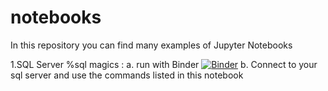 # notebooks
In this repository you can find many examples of Jupyter Notebooks

1.SQL Server %sql magics :
    a. run with Binder [![Binder](https://mybinder.org/badge_logo.svg)](https://mybinder.org/v2/gh/mariasql/notebooks.git/master?filepath=sqlserver_sql%20magics.ipynb) 
    b. Connect to your sql server and use the commands listed in this notebook
